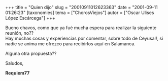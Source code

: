 +++
title = "Quien dijo"
slug = "20010911012623363"
date = "2001-09-11 01:26:23"
[taxonomies]
tema = ["ChorosViejos"]
autor = ["Oscar Ulises López Escárcega"]
+++

Bueno chavos, como que ya fué mucha espera para realizar la siguiente
reunión, no??  
Hay muchas cosas y experiencias por comentar, sobre todo de Ceyusa!!, si
nadie se anima me ofrezco para recibirlos aquí en Salamanca.

Alguna otra propuesta??

Saludos,

**Requiem77**

